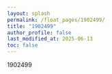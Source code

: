 ```yaml
---
layout: splash
permalink: /float_pages/1902499/
title: "1902499"
author_profile: false
last_modified_at: 2025-06-13
toc: false
---
```

 
1902499
